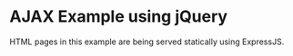 
# AJAX Example using jQuery

HTML pages in this example are being served statically using ExpressJS.
